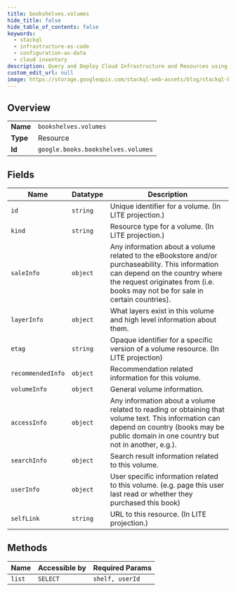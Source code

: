 ```yaml
---
title: bookshelves.volumes
hide_title: false
hide_table_of_contents: false
keywords:
  - stackql
  - infrastructure-as-code
  - configuration-as-data
  - cloud inventory
description: Query and Deploy Cloud Infrastructure and Resources using SQL
custom_edit_url: null
image: https://storage.googleapis.com/stackql-web-assets/blog/stackql-blog-post-featured-image.png
---
```

  
    

## Overview
<table><tbody>
<tr><td><b>Name</b></td><td><code>bookshelves.volumes</code></td></tr>
<tr><td><b>Type</b></td><td>Resource</td></tr>
<tr><td><b>Id</b></td><td><code>google.books.bookshelves.volumes</code></td></tr>
</tbody></table>

## Fields
| Name | Datatype | Description |
| ---- | -------- | ----------- |
| `id` | `string` | Unique identifier for a volume. (In LITE projection.) |
| `kind` | `string` | Resource type for a volume. (In LITE projection.) |
| `saleInfo` | `object` | Any information about a volume related to the eBookstore and/or purchaseability. This information can depend on the country where the request originates from (i.e. books may not be for sale in certain countries). |
| `layerInfo` | `object` | What layers exist in this volume and high level information about them. |
| `etag` | `string` | Opaque identifier for a specific version of a volume resource. (In LITE projection) |
| `recommendedInfo` | `object` | Recommendation related information for this volume. |
| `volumeInfo` | `object` | General volume information. |
| `accessInfo` | `object` | Any information about a volume related to reading or obtaining that volume text. This information can depend on country (books may be public domain in one country but not in another, e.g.). |
| `searchInfo` | `object` | Search result information related to this volume. |
| `userInfo` | `object` | User specific information related to this volume. (e.g. page this user last read or whether they purchased this book) |
| `selfLink` | `string` | URL to this resource. (In LITE projection.) |
## Methods
| Name | Accessible by | Required Params |
| ---- | ------------- | --------------- |
| `list` | `SELECT` | `shelf, userId` |
